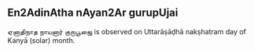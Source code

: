 ## En2AdinAtha nAyan2Ar gurupUjai

ஏனாதிநாத நாயனார் குருபூஜை is observed on Uttarāṣāḍhā nakṣhatram day of Kanyā (solar) month.



